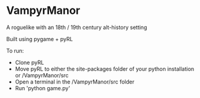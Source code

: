 # VampyrManor
A roguelike with an 18th / 19th century alt-history setting

Built using pygame + pyRL

To run:
  * Clone pyRL
  * Move pyRL to either the site-packages folder of your python installation or /VampyrManor/src
  * Open a terminal in the /VampyrManor/src folder
  * Run 'python game.py'
